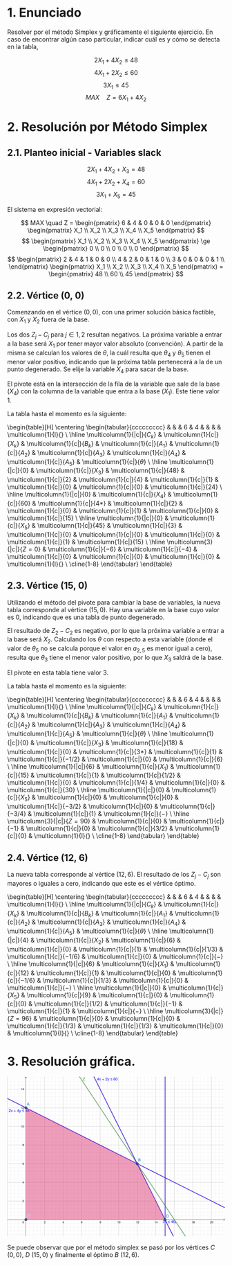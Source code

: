 
# 1. Enunciado

Resolver por el método Simplex y gráficamente el siguiente ejercicio.
En caso de encontrar algún caso particular, indicar cuál es y cómo se
detecta en la tabla,

$$2 X_1 + 4 X_2 \le 48$$
$$4 X_1 + 2 X_2 \le 60$$
$$3 X_1 \le 45$$
$$MAX \quad Z = 6 X_1 + 4 X_2$$


# 2. Resolución por Método Simplex

## 2.1. Planteo inicial - Variables slack

$$2 X_1 + 4 X_2 + X_3 = 48$$
$$4 X_1 + 2 X_2 + X_4 = 60$$
$$3 X_1 + X_5 = 45$$

El sistema en expresión vectorial:

$$
MAX \quad Z = 
\begin{pmatrix}
6 & 4 & 0 & 0 & 0
\end{pmatrix}
\begin{pmatrix}
X_1 \\ X_2 \\ X_3 \\ X_4 \\ X_5
\end{pmatrix}
$$
$$
\begin{pmatrix}
X_1 \\ X_2 \\ X_3 \\ X_4 \\ X_5
\end{pmatrix}
\ge
\begin{pmatrix}
0 \\ 0 \\ 0 \\ 0 \\ 0
\end{pmatrix}
$$
$$
\begin{pmatrix}
2 & 4 & 1 & 0 & 0 \\ 
4 & 2 & 0 & 1 & 0 \\ 
3 & 0 & 0 & 0 & 1 \\ 
\end{pmatrix}
\begin{pmatrix}
X_1 \\ X_2 \\ X_3 \\ X_4 \\ X_5
\end{pmatrix} =
\begin{pmatrix}
48 \\ 60 \\ 45
\end{pmatrix}
$$

## 2.2. Vértice (0, 0)

Comenzando en el vértice $(0, 0)$, con una primer solución básica factible, con $X_1$ y $X_2$ fuera de la base.

Los dos $Z_j - C_j$ para $j \in {1, 2}$ resultan negativos. La próxima variable a entrar a la base será $X_1$ por tener mayor valor absoluto (convención). A partir de la misma se calculan los valores de $\theta$, la cuál resulta que $\theta_4$ y $\theta_5$ tienen el menor valor positivo, indicando que la próxima tabla pertenecerá a la de un punto degenerado. Se elije la variable $X_4$ para sacar de la base.

El pivote está en la intersección de la fila de la variable que sale de la base ($X_4$) con la columna de la variable que entra a la base ($X_1$). Este tiene valor $1$.

La tabla hasta el momento es la siguiente:

\begin{table}[H]
\centering
\begin{tabular}{ccccccccc}
                            &                            &                            & $6$                        & $4$                        &                            &                            &                            & \multicolumn{1}{l}{}          \\ \hline
\multicolumn{1}{|c|}{$C_k$} & \multicolumn{1}{c|}{$X_k$} & \multicolumn{1}{c|}{$B_k$} & \multicolumn{1}{c|}{$A_1$} & \multicolumn{1}{c|}{$A_2$} & \multicolumn{1}{c|}{$A_3$} & \multicolumn{1}{c|}{$A_4$} & \multicolumn{1}{c|}{$A_5$} & \multicolumn{1}{c|}{$\theta$} \\ \hline
\multicolumn{1}{|c|}{$0$}   & \multicolumn{1}{c|}{$X_3$} & \multicolumn{1}{c|}{$48$}  & \multicolumn{1}{c|}{$2$}   & \multicolumn{1}{c|}{$4$}   & \multicolumn{1}{c|}{$1$}   & \multicolumn{1}{c|}{$0$}   & \multicolumn{1}{c|}{$0$}   & \multicolumn{1}{c|}{$24$}     \\ \hline
\multicolumn{1}{|c|}{$0$}   & \multicolumn{1}{c|}{$X_4$} & \multicolumn{1}{c|}{$60$}  & \multicolumn{1}{c|}{$4$*}  & \multicolumn{1}{c|}{$2$}   & \multicolumn{1}{c|}{$0$}   & \multicolumn{1}{c|}{$1$}   & \multicolumn{1}{c|}{$0$}   & \multicolumn{1}{c|}{$15$}     \\ \hline
\multicolumn{1}{|c|}{$0$}   & \multicolumn{1}{c|}{$X_5$} & \multicolumn{1}{c|}{$45$}  & \multicolumn{1}{c|}{$3$}   & \multicolumn{1}{c|}{$0$}   & \multicolumn{1}{c|}{$0$}   & \multicolumn{1}{c|}{$0$}   & \multicolumn{1}{c|}{$1$}   & \multicolumn{1}{c|}{$15$}     \\ \hline
\multicolumn{3}{|c|}{$Z = 0$}                                                         & \multicolumn{1}{c|}{$-6$}  & \multicolumn{1}{c|}{$-4$}  & \multicolumn{1}{c|}{$0$}   & \multicolumn{1}{c|}{$0$}   & \multicolumn{1}{c|}{$0$}   & \multicolumn{1}{l}{}          \\ \cline{1-8}
\end{tabular}
\end{table}


## 2.3. Vértice (15, 0)


Utilizando el método del pivote para cambiar la base de variables, la nueva tabla corresponde al vértice $(15,0)$. Hay una variable en la base cuyo valor es $0$, indicando que es una tabla de punto degenerado.

El resultado de $Z_2 - C_2$ es negativo, por lo que la próxima variable a entrar a la base será $X_2$. Calculando los $\theta$ con respecto a esta variable (donde el valor de $\theta_5$ no se calcula porque el valor en $a_{2,5}$ es menor igual a cero), resulta que $\theta_3$ tiene el menor valor positivo, por lo que $X_3$ saldrá de la base.

El pivote en esta tabla tiene valor $3$.

La tabla hasta el momento es la siguiente:

\begin{table}[H]
\centering
\begin{tabular}{ccccccccc}
                            &                            &                            & $6$                        & $4$                         &                            &                             &                            & \multicolumn{1}{l}{}          \\ \hline
\multicolumn{1}{|c|}{$C_k$} & \multicolumn{1}{c|}{$X_k$} & \multicolumn{1}{c|}{$B_k$} & \multicolumn{1}{c|}{$A_1$} & \multicolumn{1}{c|}{$A_2$}  & \multicolumn{1}{c|}{$A_3$} & \multicolumn{1}{c|}{$A_4$}  & \multicolumn{1}{c|}{$A_5$} & \multicolumn{1}{c|}{$\theta$} \\ \hline
\multicolumn{1}{|c|}{$0$}   & \multicolumn{1}{c|}{$X_3$} & \multicolumn{1}{c|}{$18$}  & \multicolumn{1}{c|}{$0$}   & \multicolumn{1}{c|}{$3$*}   & \multicolumn{1}{c|}{$1$}   & \multicolumn{1}{c|}{$-1/2$} & \multicolumn{1}{c|}{$0$}   & \multicolumn{1}{c|}{$6$}      \\ \hline
\multicolumn{1}{|c|}{$6$}   & \multicolumn{1}{c|}{$X_1$} & \multicolumn{1}{c|}{$15$}  & \multicolumn{1}{c|}{$1$}   & \multicolumn{1}{c|}{$1/2$}  & \multicolumn{1}{c|}{$0$}   & \multicolumn{1}{c|}{$1/4$}  & \multicolumn{1}{c|}{$0$}   & \multicolumn{1}{c|}{$30$}     \\ \hline
\multicolumn{1}{|c|}{$0$}   & \multicolumn{1}{c|}{$X_5$} & \multicolumn{1}{c|}{$0$}   & \multicolumn{1}{c|}{$0$}   & \multicolumn{1}{c|}{$-3/2$} & \multicolumn{1}{c|}{$0$}   & \multicolumn{1}{c|}{$-3/4$} & \multicolumn{1}{c|}{$1$}   & \multicolumn{1}{c|}{$-$}      \\ \hline
\multicolumn{3}{|c|}{$Z = 90$}                                                        & \multicolumn{1}{c|}{$0$}   & \multicolumn{1}{c|}{$-1$}   & \multicolumn{1}{c|}{$0$}   & \multicolumn{1}{c|}{$3/2$}  & \multicolumn{1}{c|}{$0$}   & \multicolumn{1}{l}{}          \\ \cline{1-8}
\end{tabular}
\end{table}


## 2.4. Vértice (12, 6)

La nueva tabla corresponde al vértice $(12, 6)$. El resultado de los $Z_j - C_j$ son mayores o iguales a cero, indicando que este es el vértice óptimo.

\begin{table}[H]
\centering
\begin{tabular}{ccccccccc}
                            &                            &                            & $6$                        & $4$                        &                             &                             &                            & \multicolumn{1}{l}{}          \\ \hline
\multicolumn{1}{|c|}{$C_k$} & \multicolumn{1}{c|}{$X_k$} & \multicolumn{1}{c|}{$B_k$} & \multicolumn{1}{c|}{$A_1$} & \multicolumn{1}{c|}{$A_2$} & \multicolumn{1}{c|}{$A_3$}  & \multicolumn{1}{c|}{$A_4$}  & \multicolumn{1}{c|}{$A_5$} & \multicolumn{1}{c|}{$\theta$} \\ \hline
\multicolumn{1}{|c|}{$4$}   & \multicolumn{1}{c|}{$X_2$} & \multicolumn{1}{c|}{$6$}   & \multicolumn{1}{c|}{$0$}   & \multicolumn{1}{c|}{$1$}   & \multicolumn{1}{c|}{$1/3$}  & \multicolumn{1}{c|}{$-1/6$} & \multicolumn{1}{c|}{$0$}   & \multicolumn{1}{c|}{$-$}      \\ \hline
\multicolumn{1}{|c|}{$6$}   & \multicolumn{1}{c|}{$X_1$} & \multicolumn{1}{c|}{$12$}  & \multicolumn{1}{c|}{$1$}   & \multicolumn{1}{c|}{$0$}   & \multicolumn{1}{c|}{$-1/6$} & \multicolumn{1}{c|}{$1/3$}  & \multicolumn{1}{c|}{$0$}   & \multicolumn{1}{c|}{$-$}      \\ \hline
\multicolumn{1}{|c|}{$0$}   & \multicolumn{1}{c|}{$X_5$} & \multicolumn{1}{c|}{$9$}   & \multicolumn{1}{c|}{$0$}   & \multicolumn{1}{c|}{$0$}   & \multicolumn{1}{c|}{$1/2$}  & \multicolumn{1}{c|}{$-1$}   & \multicolumn{1}{c|}{$1$}   & \multicolumn{1}{c|}{$-$}      \\ \hline
\multicolumn{3}{|c|}{$Z = 96$}                                                        & \multicolumn{1}{c|}{$0$}   & \multicolumn{1}{c|}{$0$}   & \multicolumn{1}{c|}{$1/3$}  & \multicolumn{1}{c|}{$1/3$}  & \multicolumn{1}{c|}{$0$}   & \multicolumn{1}{l}{}          \\ \cline{1-8}
\end{tabular}
\end{table}

# 3. Resolución gráfica.

![](4.8-grafico.png)

Se puede observar que por el método simplex se pasó por los vértices $C$ $(0,0)$, $D$ $(15,0)$ y finalmente el óptimo $B$ $(12, 6)$.
